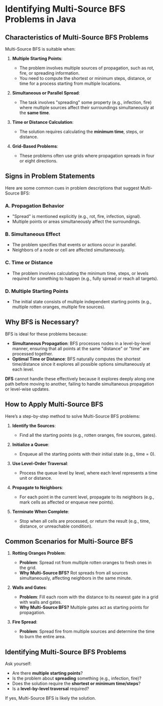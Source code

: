 # Identifying Multi-Source BFS Problems in Java

## Characteristics of Multi-Source BFS Problems

Multi-Source BFS is suitable when:

1. **Multiple Starting Points**:
   - The problem involves multiple sources of propagation, such as rot, fire, or spreading information.
   - You need to compute the shortest or minimum steps, distance, or time for a process starting from multiple locations.

2. **Simultaneous or Parallel Spread**:
   - The task involves "spreading" some property (e.g., infection, fire) where multiple sources affect their surroundings simultaneously at the **same time**.

3. **Time or Distance Calculation**:
   - The solution requires calculating the **minimum time**, steps, or distance.

4. **Grid-Based Problems**:
   - These problems often use grids where propagation spreads in four or eight directions.

## Signs in Problem Statements

Here are some common cues in problem descriptions that suggest Multi-Source BFS:

### A. Propagation Behavior
   - "Spread" is mentioned explicitly (e.g., rot, fire, infection, signal).
   - Multiple points or areas simultaneously affect the surroundings.

### B. Simultaneous Effect
   - The problem specifies that events or actions occur in parallel.
   - Neighbors of a node or cell are affected simultaneously.

### C. Time or Distance
   - The problem involves calculating the minimum time, steps, or levels required for something to happen (e.g., fully spread or reach all targets).

### D. Multiple Starting Points
   - The initial state consists of multiple independent starting points (e.g., multiple rotten oranges, multiple fire sources).

## Why BFS is Necessary?

BFS is ideal for these problems because:

- **Simultaneous Propagation**: BFS processes nodes in a level-by-level manner, ensuring that all points at the same "distance" or "time" are processed together.
- **Optimal Time or Distance**: BFS naturally computes the shortest time/distance since it explores all possible options simultaneously at each level.

**DFS** cannot handle these effectively because it explores deeply along one path before moving to another, failing to handle simultaneous propagation or level-wise updates.

## How to Apply Multi-Source BFS

Here’s a step-by-step method to solve Multi-Source BFS problems:

1. **Identify the Sources**:
   - Find all the starting points (e.g., rotten oranges, fire sources, gates).

2. **Initialize a Queue**:
   - Enqueue all the starting points with their initial state (e.g., time = 0).

3. **Use Level-Order Traversal**:
   - Process the queue level by level, where each level represents a time unit or distance.

4. **Propagate to Neighbors**:
   - For each point in the current level, propagate to its neighbors (e.g., mark cells as affected or enqueue new points).

5. **Terminate When Complete**:
   - Stop when all cells are processed, or return the result (e.g., time, distance, or unreachable condition).

## Common Scenarios for Multi-Source BFS

1. **Rotting Oranges Problem**:
   - **Problem**: Spread rot from multiple rotten oranges to fresh ones in the grid.
   - **Why Multi-Source BFS?** Rot spreads from all sources simultaneously, affecting neighbors in the same minute.

2. **Walls and Gates**:
   - **Problem**: Fill each room with the distance to its nearest gate in a grid with walls and gates.
   - **Why Multi-Source BFS?** Multiple gates act as starting points for propagation.

3. **Fire Spread**:
   - **Problem**: Spread fire from multiple sources and determine the time to burn the entire area.

## Identifying Multi-Source BFS Problems

Ask yourself:

- Are there **multiple starting points**?
- Is the problem about **spreading** something (e.g., infection, fire)?
- Does the solution require the **shortest or minimum time/steps**?
- Is a **level-by-level traversal** required?

If yes, Multi-Source BFS is likely the solution.
